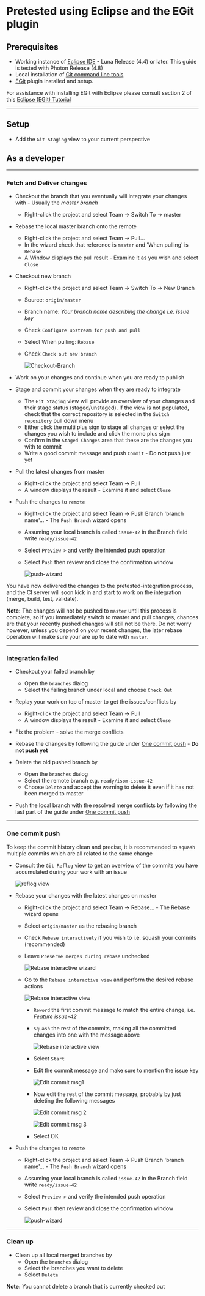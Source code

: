 # Pretested using Eclipse and the EGit plugin

## Prerequisites
* Working instance of [Eclipse IDE](http://www.eclipse.org/downloads/packages/installer) - Luna Release (4.4) or later. This guide is tested with Photon Release (4.8)
* Local installation of [Git command line tools](https://git-scm.com/downloads)
* [EGit](http://www.eclipse.org/egit/) plugin installed and setup.

For assistance with installing EGit with Eclipse please consult section 2 of this [Eclipse (EGit) Tutorial](https://www.javacodegeeks.com/2018/03/git-version-control-with-eclipse-egit-tutorial.html)
- - -
## Setup
* Add the `Git Staging` view to your current perspective

## As a developer
- - -
### Fetch and Deliver changes
* Checkout the branch that you eventually will integrate your changes with - Usually the _master branch_
    - Right-click the project and select Team -> Switch To -> master
* Rebase the local master branch onto the remote
    - Right-click the project and select Team -> Pull...
    - In the wizard check that reference is `master` and 'When pulling' is `Rebase`
    - A Window displays the pull result - Examine it as you wish and select `Close`
* Checkout new branch
    - Right-click the project and select Team -> Switch To -> New Branch
    - Source: `origin/master`
    - Branch name: _Your branch name describing the change i.e. issue key_
    - Check `Configure upstream for push and pull`
    - Select When pulling: `Rebase`
    - Check `Check out new branch`

        ![Checkout-Branch](images/create-branch-wizard.png)

* Work on your changes and continue when you are ready to publish
* Stage and commit your changes when they are ready to integrate
    - The `Git Staging` view will provide an overview of your changes and their stage status (staged/unstaged). If the view is not populated, check that the correct repository is selected in the `Switch repository` pull down menu
    - Either click the multi plus sign to stage all changes or select the changes you wish to include and click the mono plus sign
    - Confirm in the `Staged Changes` area that these are the changes you with to commit
    - Write a good commit message and push `Commit` - Do **not** push just yet
* Pull the latest changes from master
    - Right-click the project and select Team -> Pull
    - A window displays the result - Examine it and select `Close`
* Push the changes to `remote`
    - Right-click the project and select Team -> Push Branch 'branch name'... - The `Push Branch` wizard opens
    - Assuming your local branch is called `issue-42` in the Branch field write `ready/issue-42`
    - Select `Preview >` and verify the intended push operation
    - Select `Push` then review and close the confirmation window

        ![push-wizard](images/push-wizard.png)

You have now delivered the changes to the pretested-integration process, and the CI server will soon kick in and start to work on the integration (merge, build, test, validate).

**Note:** The changes will not be pushed to `master` until this process is complete, so if you immediately switch to master and pull changes, chances are that your recently pushed changes will still not be there. Do not worry however, unless you depend on your recent changes, the later rebase operation will make sure your are up to date with `master`.
- - -
### Integration failed
* Checkout your failed branch by
  - Open the `branches` dialog
  - Select the failing branch under local and choose `Check Out`
  
* Replay your work on top of master to get the issues/conflicts by
  - Right-click the project and select Team -> Pull
  - A window displays the result - Examine it and select `Close`
* Fix the problem - solve the merge conflicts

* Rebase the changes by following the guide under [One commit push](#One-commit-push) - **Do not push yet**

* Delete the old pushed branch by
  - Open the `branches` dialog
  - Select the remote branch e.g. `ready/isom-issue-42`
  - Choose `Delete` and accept the warning to delete it even if it has not been merged to master

* Push the local branch with the resolved merge conflicts by following the last part of the guide under [One commit push](#One-commit-push)
- - -
### One commit push
To keep the commit history clean and precise, it is recommended to `squash` multiple commits which are all related to the same change

* Consult the `Git Reflog` view to get an overview of the commits you have accumulated during your work with an issue
       
    ![reflog view](images/reflog-view.png)

* Rebase your changes with the latest changes on master
    - Right-click the project and select Team -> Rebase... - The Rebase wizard opens
    - Select `origin/master` as the rebasing branch
    - Check `Rebase interactively` if you wish to i.e. squash your commits (recommended)
    - Leave `Preserve merges during rebase` unchecked

        ![Rebase interactive wizard](images/rebase-interactive-wizard.png)

    - Go to the `Rebase interactive view` and perform the desired rebase actions

        ![Rebase interactive view](images/rebase-interactive-view.png)

      - `Reword` the first commit message to match the entire change, i.e. _Feature issue-42_
      - `Squash` the rest of the commits, making all the committed changes into one with the message above

        ![Rebase interactive view](images/rebase-interactive-view-2.png)

      - Select `Start`
      - Edit the commit message and make sure to mention the issue key

        ![Edit commit msg1](images/edit-commit-msg-1.png)

      - Now edit the rest of the commit message, probably by just deleting the following messages

        ![Edit commit msg 2](images/edit-commit-msg-2.png)

        ![Edit commit msg 3](images/edit-commit-msg-3.png)
      - Select OK
* Push the changes to `remote`
    - Right-click the project and select Team -> Push Branch 'branch name'... - The `Push Branch` wizard opens
    - Assuming your local branch is called `issue-42` in the Branch field write `ready/issue-42`
    - Select `Preview >` and verify the intended push operation
    - Select `Push` then review and close the confirmation window

        ![push-wizard](images/push-wizard.png)
- - -
### Clean up
* Clean up all local merged branches by
  - Open the `branches` dialog
  - Select the branches you want to delete
  - Select `Delete`

**Note:** You cannot delete a branch that is currently checked out
